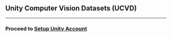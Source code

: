 ## Unity Computer Vision Datasets (UCVD)

---

### Proceed to [Setup Unity Account](setup-unity-account.md)
